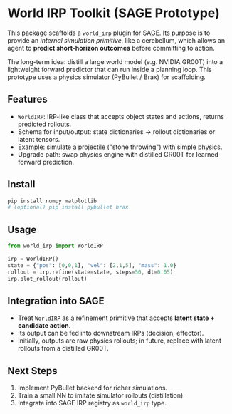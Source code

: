 # World IRP Toolkit (SAGE Prototype)

This package scaffolds a `world_irp` plugin for SAGE. Its purpose is to provide an *internal simulation primitive*,
like a cerebellum, which allows an agent to **predict short-horizon outcomes** before committing to action.

The long-term idea: distill a large world model (e.g. NVIDIA GR00T) into a lightweight forward predictor that
can run inside a planning loop. This prototype uses a physics simulator (PyBullet / Brax) for scaffolding.

## Features
- `WorldIRP`: IRP-like class that accepts object states and actions, returns predicted rollouts.
- Schema for input/output: state dictionaries → rollout dictionaries or latent tensors.
- Example: simulate a projectile ("stone throwing") with simple physics.
- Upgrade path: swap physics engine with distilled GR00T for learned forward prediction.

## Install
```bash
pip install numpy matplotlib
# (optional) pip install pybullet brax
```

## Usage
```python
from world_irp import WorldIRP

irp = WorldIRP()
state = {"pos": [0,0,1], "vel": [2,1,5], "mass": 1.0}
rollout = irp.refine(state=state, steps=50, dt=0.05)
irp.plot_rollout(rollout)
```

## Integration into SAGE
- Treat `WorldIRP` as a refinement primitive that accepts **latent state + candidate action**.
- Its output can be fed into downstream IRPs (decision, effector).
- Initially, outputs are raw physics rollouts; in future, replace with latent rollouts from a distilled GR00T.

## Next Steps
1. Implement PyBullet backend for richer simulations.
2. Train a small NN to imitate simulator rollouts (distillation).
3. Integrate into SAGE IRP registry as `world_irp` type.
